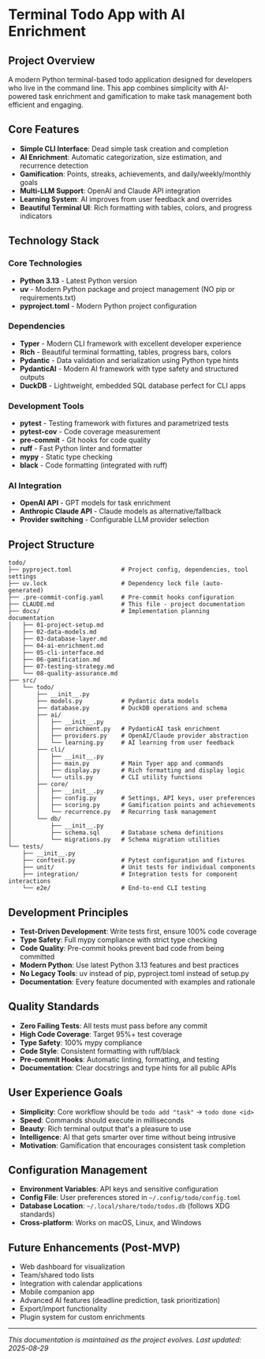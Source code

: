 # Terminal Todo App with AI Enrichment

## Project Overview
A modern Python terminal-based todo application designed for developers who live in the command line. This app combines simplicity with AI-powered task enrichment and gamification to make task management both efficient and engaging.

## Core Features
- **Simple CLI Interface**: Dead simple task creation and completion
- **AI Enrichment**: Automatic categorization, size estimation, and recurrence detection
- **Gamification**: Points, streaks, achievements, and daily/weekly/monthly goals
- **Multi-LLM Support**: OpenAI and Claude API integration
- **Learning System**: AI improves from user feedback and overrides
- **Beautiful Terminal UI**: Rich formatting with tables, colors, and progress indicators

## Technology Stack

### Core Technologies
- **Python 3.13** - Latest Python version
- **uv** - Modern Python package and project management (NO pip or requirements.txt)
- **pyproject.toml** - Modern Python project configuration

### Dependencies
- **Typer** - Modern CLI framework with excellent developer experience
- **Rich** - Beautiful terminal formatting, tables, progress bars, colors
- **Pydantic** - Data validation and serialization using Python type hints
- **PydanticAI** - Modern AI framework with type safety and structured outputs
- **DuckDB** - Lightweight, embedded SQL database perfect for CLI apps

### Development Tools
- **pytest** - Testing framework with fixtures and parametrized tests
- **pytest-cov** - Code coverage measurement
- **pre-commit** - Git hooks for code quality
- **ruff** - Fast Python linter and formatter
- **mypy** - Static type checking
- **black** - Code formatting (integrated with ruff)

### AI Integration
- **OpenAI API** - GPT models for task enrichment
- **Anthropic Claude API** - Claude models as alternative/fallback
- **Provider switching** - Configurable LLM provider selection

## Project Structure
```
todo/
├── pyproject.toml              # Project config, dependencies, tool settings
├── uv.lock                     # Dependency lock file (auto-generated)
├── .pre-commit-config.yaml     # Pre-commit hooks configuration
├── CLAUDE.md                   # This file - project documentation
├── docs/                       # Implementation planning documentation
│   ├── 01-project-setup.md
│   ├── 02-data-models.md
│   ├── 03-database-layer.md
│   ├── 04-ai-enrichment.md
│   ├── 05-cli-interface.md
│   ├── 06-gamification.md
│   ├── 07-testing-strategy.md
│   └── 08-quality-assurance.md
├── src/
│   └── todo/
│       ├── __init__.py
│       ├── models.py           # Pydantic data models
│       ├── database.py         # DuckDB operations and schema
│       ├── ai/
│       │   ├── __init__.py
│       │   ├── enrichment.py   # PydanticAI task enrichment
│       │   ├── providers.py    # OpenAI/Claude provider abstraction
│       │   └── learning.py     # AI learning from user feedback
│       ├── cli/
│       │   ├── __init__.py
│       │   ├── main.py         # Main Typer app and commands
│       │   ├── display.py      # Rich formatting and display logic
│       │   └── utils.py        # CLI utility functions
│       ├── core/
│       │   ├── __init__.py
│       │   ├── config.py       # Settings, API keys, user preferences
│       │   ├── scoring.py      # Gamification points and achievements
│       │   └── recurrence.py   # Recurring task management
│       └── db/
│           ├── __init__.py
│           ├── schema.sql      # Database schema definitions
│           └── migrations.py   # Schema migration utilities
└── tests/
    ├── __init__.py
    ├── conftest.py             # Pytest configuration and fixtures
    ├── unit/                   # Unit tests for individual components
    ├── integration/            # Integration tests for component interactions
    └── e2e/                    # End-to-end CLI testing

```

## Development Principles
- **Test-Driven Development**: Write tests first, ensure 100% code coverage
- **Type Safety**: Full mypy compliance with strict type checking
- **Code Quality**: Pre-commit hooks prevent bad code from being committed
- **Modern Python**: Use latest Python 3.13 features and best practices
- **No Legacy Tools**: uv instead of pip, pyproject.toml instead of setup.py
- **Documentation**: Every feature documented with examples and rationale

## Quality Standards
- **Zero Failing Tests**: All tests must pass before any commit
- **High Code Coverage**: Target 95%+ test coverage
- **Type Safety**: 100% mypy compliance
- **Code Style**: Consistent formatting with ruff/black
- **Pre-commit Hooks**: Automatic linting, formatting, and testing
- **Documentation**: Clear docstrings and type hints for all public APIs

## User Experience Goals
- **Simplicity**: Core workflow should be `todo add "task"` → `todo done <id>`
- **Speed**: Commands should execute in milliseconds
- **Beauty**: Rich terminal output that's a pleasure to use
- **Intelligence**: AI that gets smarter over time without being intrusive
- **Motivation**: Gamification that encourages consistent task completion

## Configuration Management
- **Environment Variables**: API keys and sensitive configuration
- **Config File**: User preferences stored in `~/.config/todo/config.toml`
- **Database Location**: `~/.local/share/todo/todos.db` (follows XDG standards)
- **Cross-platform**: Works on macOS, Linux, and Windows

## Future Enhancements (Post-MVP)
- Web dashboard for visualization
- Team/shared todo lists
- Integration with calendar applications
- Mobile companion app
- Advanced AI features (deadline prediction, task prioritization)
- Export/import functionality
- Plugin system for custom enrichments

---
*This documentation is maintained as the project evolves. Last updated: 2025-08-29*
